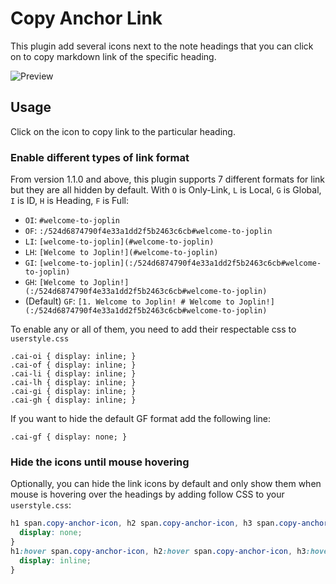 # Copy Anchor Link

This plugin add several icons next to the note headings that you can click on to copy markdown link of the specific heading.

![Preview](https://raw.githubusercontent.com/hieuthi/joplin-plugin-copy-anchor-link/main/docs/preview.png)


## Usage

Click on the icon to copy link to the particular heading.

### Enable different types of link format
From version 1.1.0 and above, this plugin supports 7 different formats for link but they are all hidden by default. With `O` is Only-Link, `L` is Local, `G` is Global, `I` is ID, `H` is Heading, `F` is Full:

- `OI`: `#welcome-to-joplin`
- `OF`: `:/524d6874790f4e33a1dd2f5b2463c6cb#welcome-to-joplin`
- `LI`: `[welcome-to-joplin](#welcome-to-joplin)`
- `LH`: `[Welcome to Joplin!](#welcome-to-joplin)`
- `GI`: `[welcome-to-joplin](:/524d6874790f4e33a1dd2f5b2463c6cb#welcome-to-joplin)`
- `GH`: `[Welcome to Joplin!](:/524d6874790f4e33a1dd2f5b2463c6cb#welcome-to-joplin)`
- (Default) `GF`: `[1. Welcome to Joplin! # Welcome to Joplin!](:/524d6874790f4e33a1dd2f5b2463c6cb#welcome-to-joplin)`

To enable any or all of them, you need to add their respectable css to `userstyle.css`
```
.cai-oi { display: inline; }
.cai-of { display: inline; }
.cai-li { display: inline; }
.cai-lh { display: inline; }
.cai-gi { display: inline; }
.cai-gh { display: inline; }
```

If you want to hide the default GF format add the following line:
```
.cai-gf { display: none; }
```

### Hide the icons until mouse hovering
Optionally, you can hide the link icons by default and only show them when mouse is hovering over the headings by adding follow CSS to your `userstyle.css`:

```css
h1 span.copy-anchor-icon, h2 span.copy-anchor-icon, h3 span.copy-anchor-icon {
  display: none;
}
h1:hover span.copy-anchor-icon, h2:hover span.copy-anchor-icon, h3:hover span.copy-anchor-icon {
  display: inline;
}
```
